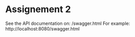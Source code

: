 # Assignement 2

See the API documentation on: <SERVER-URI>/swagger.html
For example: http://localhost:8080/swagger.html
